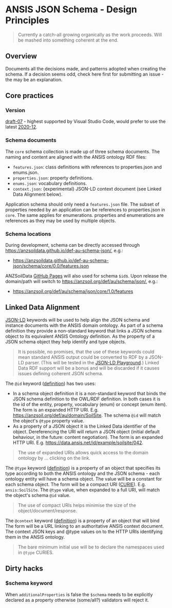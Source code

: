 # ANSIS JSON Schema - Design Principles

> Currently a catch-all growing organically as the work proceeds. Will be mashed into something
> coherent at the end.

## Overview

Documents all the decisions made, and patterns adopted when creating the schema. If a decision seems
odd, check here first for submitting an issue - the may be an explanation.

## Core practices

### Version
 [draft-07] - highest supported by Visual Studio Code, would prefer to use the latest
[2020-12].

### Schema documents
The `core` schema collection is made up of three schema documents. The naming and content are aligned
with the ANSIS ontology RDF files:
- `features.json`: class definitions with references to properties.json and enums.json.
- `properties.json`: property definitions.
- `enums.json`: vocabulary definitions.
- `context.json`: {experimental} JSON-LD context document (see Linked Data Alignment below).

Application schema should only need a `features.json` file. The subset of properties needed by an
application can be references to properties.json in `core`. The same applies for enumerations.
properties and enumerations are references as they may be used by multiple objects.

###  Schema locations
During development, schema can be directly accessed through https://anzsoildata.github.io/def-au-schema-json/,
e.g.:
- https://anzsoildata.github.io/def-au-schema-json/schema/core/0.0/features.json

ANZSoilData [GitHub Pages](https://pages.github.com/) will also used for schema `$id`s. Upon release
the domain/path will switch to https://anzsoil.org/def/au/schema/json/, e.g.:
- https://anzsoil.org/def/au/schema/json/core/1.0/features

## Linked Data Alignment
[JSON-LD] keywords will be used to help align the JSON schema and instance documents with the ANSIS
domain ontology. As part of a schema definition they provide a non-standard keyword that links a
JSON schema object to its equivalent ANSIS Ontology definition. As the property of a JSON schema
object they help identify and type objects.

> It is possible, no promises, that the use of these keywords could mean standard ANSIS output could
be converted to RDF by a JSON-LD parser. (This will be tested in the [JSON-LD Playground](https://json-ld.org/playground/).)
Linked Data RDF support will be a bonus and will be discarded if it causes issues defining coherent
JSON schema.

The `@id` keyword ([definition](https://www.w3.org/TR/json-ld/#node-identifiers)) has two uses:
- In a schema object definition it is a non-standard keyword that binds the JSON schema definition
to the OWL/RDF definition. In both cases it is the id of the entity, property, vocabulary (enum) or
concept (enum item). The form is an expanded HTTP URI. E.g. https://anzsoil.org/def/au/domain/SoilSite.
The schema `@id` will match the object's `@type` property value.
- As a property of a JSON object it is the Linked Data identifier of the object. Dereferencing the
URI will return a JSON object (initial default behaviour, in the future: content negotiation). The
form is an expanded HTTP URI. E.g. https://data.ansis.net/id/example/soilsite/042.

> The use of expanded URIs allows quick access to the domain ontology by ... clicking on the link.

The `@type` keyword ([definition](https://www.w3.org/TR/json-ld/#specifying-the-type)) is a property
of an object that specifies its type according to both the ANSIS ontology and the JSON schema - each
ontology entity will have a schema object. The value will be a constant for each schema object. The
form will be a compact URI ([CURIE](https://www.w3.org/TR/2010/NOTE-curie-20101216/)). E.g.
`ansis:SoilSite`. The `@type` value, when expanded to a full URI, will match the object's schema
`@id` value.

> The use of compact URIs helps minimise the size of the object/document/response.

The `@context` keyword ([definition](https://www.w3.org/TR/json-ld/#the-context)) is a property of
an object that will bind The form will be a URL linking to an authoritative ANSIS context document.
The context JSON keys and @type values on to the HTTP URIs identifying them in the ANSIS ontology.

> The bare minimum initial use will be to declare the namespaces used in `@type` CURIES.

## Dirty hacks

### $schema keyword
When `additionalProperties` is false the `$schema` needs to be explicitly declared as a property
otherwise (some/all?) validators will reject it.

[draft-07]: https://json-schema.org/draft-07/schema#
[2020-12]:  https://json-schema.org/draft/2020-12/schema
[JSON-LD]:  https://json-ld.org/